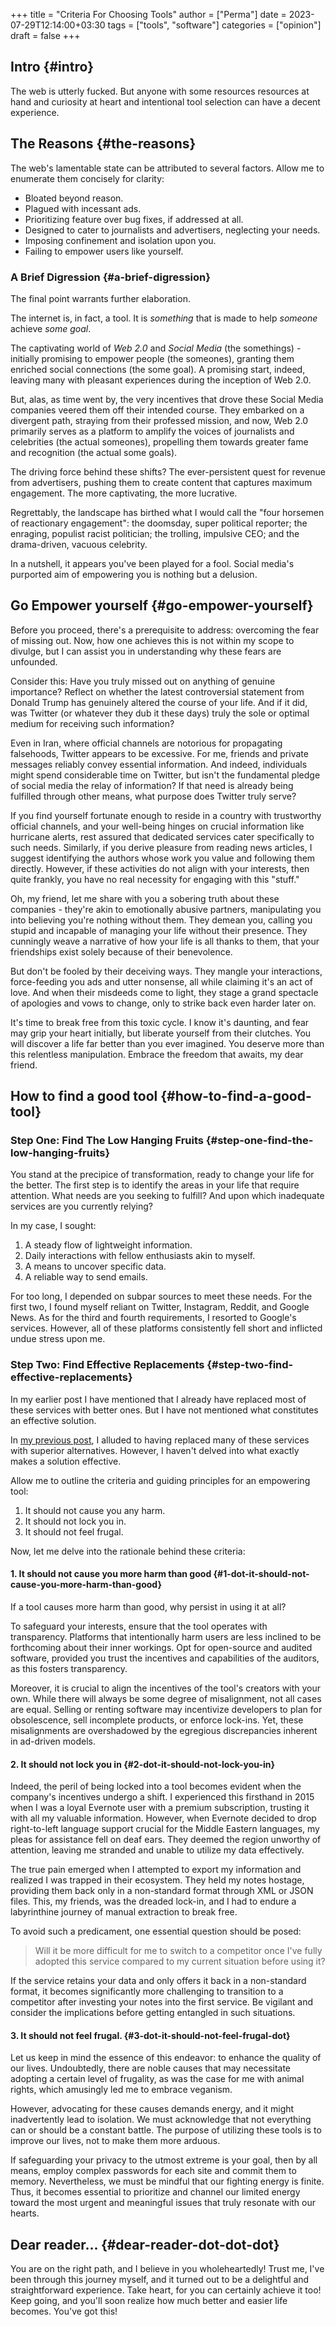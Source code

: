 +++
title = "Criteria For Choosing Tools"
author = ["Perma"]
date = 2023-07-29T12:14:00+03:30
tags = ["tools", "software"]
categories = ["opinion"]
draft = false
+++

## Intro {#intro}

The web is utterly fucked. But anyone with some resources resources at hand and curiosity at heart and intentional tool selection can have a decent experience.


## The Reasons {#the-reasons}

The web's lamentable state can be attributed to several factors. Allow me to enumerate them concisely for clarity:

-   Bloated beyond reason.
-   Plagued with incessant ads.
-   Prioritizing feature over bug fixes, if addressed at all.
-   Designed to cater to journalists and advertisers, neglecting your needs.
-   Imposing confinement and isolation upon you.
-   Failing to empower users like yourself.


### A Brief Digression {#a-brief-digression}

The final point warrants further elaboration.

The internet is, in fact, a tool. It is _something_ that is made to help _someone_ achieve _some goal_.

The captivating world of _Web 2.0_ and _Social Media_ (the somethings) - initially promising to empower people (the someones), granting them enriched social connections (the some goal). A promising start, indeed, leaving many with pleasant experiences during the inception of Web 2.0.

But, alas, as time went by, the very incentives that drove these Social Media companies veered them off their intended course. They embarked on a divergent path, straying from their professed mission, and now, Web 2.0 primarily serves as a platform to amplify the voices of journalists and celebrities (the actual someones), propelling them towards greater fame and recognition (the actual some goals).

The driving force behind these shifts? The ever-persistent quest for revenue from advertisers, pushing them to create content that captures maximum engagement. The more captivating, the more lucrative.

Regrettably, the landscape has birthed what I would call the "four horsemen of reactionary engagement": the doomsday, super political reporter; the enraging, populist racist politician; the trolling, impulsive CEO; and the drama-driven, vacuous celebrity.

In a nutshell, it appears you've been played for a fool. Social media's purported aim of empowering you is nothing but a delusion.


## Go Empower yourself {#go-empower-yourself}

Before you proceed, there's a prerequisite to address: overcoming the fear of missing out. Now, how one achieves this is not within my scope to divulge, but I can assist you in understanding why these fears are unfounded.

Consider this: Have you truly missed out on anything of genuine importance? Reflect on whether the latest controversial statement from Donald Trump has genuinely altered the course of your life. And if it did, was Twitter (or whatever they dub it these days) truly the sole or optimal medium for receiving such information?

Even in Iran, where official channels are notorious for propagating falsehoods, Twitter appears to be excessive. For me, friends and private messages reliably convey essential information. And indeed, individuals might spend considerable time on Twitter, but isn't the fundamental pledge of social media the relay of information? If that need is already being fulfilled through other means, what purpose does Twitter truly serve?

If you find yourself fortunate enough to reside in a country with trustworthy official channels, and your well-being hinges on crucial information like hurricane alerts, rest assured that dedicated services cater specifically to such needs. Similarly, if you derive pleasure from reading news articles, I suggest identifying the authors whose work you value and following them directly. However, if these activities do not align with your interests, then quite frankly, you have no real necessity for engaging with this "stuff."

Oh, my friend, let me share with you a sobering truth about these companies - they're akin to emotionally abusive partners, manipulating you into believing you're nothing without them. They demean you, calling you stupid and incapable of managing your life without their presence. They cunningly weave a narrative of how your life is all thanks to them, that your friendships exist solely because of their benevolence.

But don't be fooled by their deceiving ways. They mangle your interactions, force-feeding you ads and utter nonsense, all while claiming it's an act of love. And when their misdeeds come to light, they stage a grand spectacle of apologies and vows to change, only to strike back even harder later on.

It's time to break free from this toxic cycle. I know it's daunting, and fear may grip your heart initially, but liberate yourself from their clutches. You will discover a life far better than you ever imagined. You deserve more than this relentless manipulation. Embrace the freedom that awaits, my dear friend.


## How to find a good tool {#how-to-find-a-good-tool}


### Step One: Find The Low Hanging Fruits {#step-one-find-the-low-hanging-fruits}

You stand at the precipice of transformation, ready to change your life for the better. The first step is to identify the areas in your life that require attention. What needs are you seeking to fulfill? And upon which inadequate services are you currently relying?

In my case, I sought:

1.  A steady flow of lightweight information.
2.  Daily interactions with fellow enthusiasts akin to myself.
3.  A means to uncover specific data.
4.  A reliable way to send emails.

For too long, I depended on subpar sources to meet these needs. For the first two, I found myself reliant on Twitter, Instagram, Reddit, and Google News. As for the third and fourth requirements, I resorted to Google's services. However, all of these platforms consistently fell short and inflicted undue stress upon me.


### Step Two: Find Effective Replacements {#step-two-find-effective-replacements}

In my earlier post I have mentioned that I already have replaced most of these services with better ones. But I have not mentioned what constitutes an effective solution.

In [my previous post](../web-exprience-makeover), I alluded to having replaced many of these services with superior alternatives. However, I haven't delved into what exactly makes a solution effective.

Allow me to outline the criteria and guiding principles for an empowering tool:

1.  It should not cause you any harm.
2.  It should not lock you in.
3.  It should not feel frugal.

Now, let me delve into the rationale behind these criteria:


#### 1. It should not cause you more harm than good {#1-dot-it-should-not-cause-you-more-harm-than-good}

If a tool causes more harm than good, why persist in using it at all?

To safeguard your interests, ensure that the tool operates with transparency. Platforms that intentionally harm users are less inclined to be forthcoming about their inner workings. Opt for open-source and audited software, provided you trust the incentives and capabilities of the auditors, as this fosters transparency.

Moreover, it is crucial to align the incentives of the tool's creators with your own. While there will always be some degree of misalignment, not all cases are equal. Selling or renting software may incentivize developers to plan for obsolescence, sell incomplete products, or enforce lock-ins. Yet, these misalignments are overshadowed by the egregious discrepancies inherent in ad-driven models.


#### 2. It should not lock you in {#2-dot-it-should-not-lock-you-in}

Indeed, the peril of being locked into a tool becomes evident when the company's incentives undergo a shift. I experienced this firsthand in 2015 when I was a loyal Evernote user with a premium subscription, trusting it with all my valuable information. However, when Evernote decided to drop right-to-left language support crucial for the Middle Eastern languages, my pleas for assistance fell on deaf ears. They deemed the region unworthy of attention, leaving me stranded and unable to utilize my data effectively.

The true pain emerged when I attempted to export my information and realized I was trapped in their ecosystem. They held my notes hostage, providing them back only in a non-standard format through XML or JSON files. This, my friends, was the dreaded lock-in, and I had to endure a labyrinthine journey of manual extraction to break free.

To avoid such a predicament, one essential question should be posed:

> Will it be more difficult for me to switch to a competitor once I've fully adopted this service compared to my current situation before using it?

If the service retains your data and only offers it back in a non-standard format, it becomes significantly more challenging to transition to a competitor after investing your notes into the first service. Be vigilant and consider the implications before getting entangled in such situations.


#### 3. It should not feel frugal. {#3-dot-it-should-not-feel-frugal-dot}

Let us keep in mind the essence of this endeavor: to enhance the quality of our lives. Undoubtedly, there are noble causes that may necessitate adopting a certain level of frugality, as was the case for me with animal rights, which amusingly led me to embrace veganism.

However, advocating for these causes demands energy, and it might inadvertently lead to isolation. We must acknowledge that not everything can or should be a constant battle. The purpose of utilizing these tools is to improve our lives, not to make them more arduous.

If safeguarding your privacy to the utmost extreme is your goal, then by all means, employ complex passwords for each site and commit them to memory. Nevertheless, we must be mindful that our fighting energy is finite. Thus, it becomes essential to prioritize and channel our limited energy toward the most urgent and meaningful issues that truly resonate with our hearts.


## Dear reader... {#dear-reader-dot-dot-dot}

You are on the right path, and I believe in you wholeheartedly! Trust me, I've been through this journey myself, and it turned out to be a delightful and straightforward experience. Take heart, for you can certainly achieve it too! Keep going, and you'll soon realize how much better and easier life becomes. You've got this!
